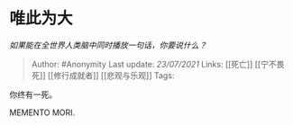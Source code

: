 # 唯此为大
*如果能在全世界人类脑中同时播放一句话，你要说什么？*

> Author: #Anonymity
Last update: *23/07/2021* 
Links: [[死亡]] [[宁不畏死]] [[修行成就者]] [[悲观与乐观]] 
Tags:  



你终有一死。

MEMENTO MORI.



